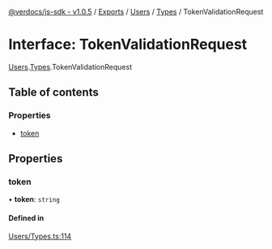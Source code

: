 [@verdocs/js-sdk - v1.0.5](../README.md) / [Exports](../modules.md) / [Users](../modules/Users.md) / [Types](../modules/Users.Types.md) / TokenValidationRequest

# Interface: TokenValidationRequest

[Users](../modules/Users.md).[Types](../modules/Users.Types.md).TokenValidationRequest

## Table of contents

### Properties

- [token](Users.Types.TokenValidationRequest.md#token)

## Properties

### token

• **token**: `string`

#### Defined in

[Users/Types.ts:114](https://github.com/Verdocs/js-sdk/blob/main/src/Users/Types.ts#L114)
